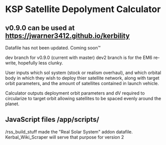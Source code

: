 # KSP Satellite Depolyment Calculator
## v0.9.0 can be used at https://jwarner3412.github.io/kerbility
Datafile has not been updated. Coming soon™

dev branch for v0.9.0 (current with master)
dev2 branch is for the EM6 re-write, hopefully less clunky.

User inputs which sol system (stock or realism overhaul), and which orbital body in which they wish to deploy thier satellite network, along with target orbit parameters, and the amount of satellites contained in launch vehicle.

Calculator outputs deployment orbit parameters and dV required to circularize to target orbit allowing satellites to be spaced evenly around the planet.

## JavaScript files /app/scripts/

/rss_build_stuff made the "Real Solar System" addon datafile. Kerbal_Wiki_Scraper will serve that purpose for version 2
